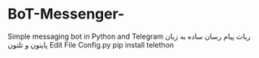 # BoT-Messenger-
 Simple messaging bot in Python and Telegram ربات پیام رسان ساده به زبان پایتون و تلتون
Edit File Config.py
pip install telethon
